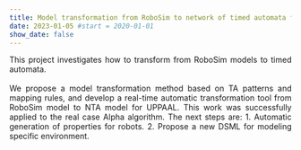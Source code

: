 ```yaml
---
title: Model transformation from RoboSim to network of timed automata for UPPAAL | Current Project
date: 2023-01-05 #start = 2020-01-01
show_date: false
---
```


<div align="justify">This project investigates how to transform from RoboSim models to timed automata.</div>

<!--more-->

<br>

<div align="justify">We propose a model transformation method based on TA patterns and mapping rules, and develop a real-time automatic transformation tool from RoboSim model to NTA model for UPPAAL. This work was successfully applied to the real case Alpha algorithm. The next steps are: 1. Automatic generation of properties for robots. 2. Propose a new DSML for modeling specific environment.</div>
